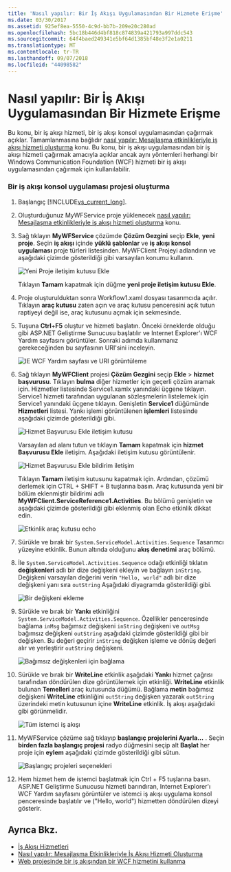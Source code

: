 ```yaml
---
title: 'Nasıl yapılır: Bir İş Akışı Uygulamasından Bir Hizmete Erişme'
ms.date: 03/30/2017
ms.assetid: 925ef8ea-5550-4c9d-bb7b-209e20c280ad
ms.openlocfilehash: 5bc18b446d4bf818c874839a421793a997ddc543
ms.sourcegitcommit: 64f4baed249341e5bf64d1385bf48e3f2e1a0211
ms.translationtype: MT
ms.contentlocale: tr-TR
ms.lasthandoff: 09/07/2018
ms.locfileid: "44098582"
---
```

# <a name="how-to-access-a-service-from-a-workflow-application"></a>Nasıl yapılır: Bir İş Akışı Uygulamasından Bir Hizmete Erişme
Bu konu, bir iş akışı hizmeti, bir iş akışı konsol uygulamasından çağırmak açıklar. Tamamlanmasına bağlıdır [nasıl yapılır: Mesajlaşma etkinlikleriyle iş akışı hizmeti oluşturma](../../../../docs/framework/wcf/feature-details/how-to-create-a-workflow-service-with-messaging-activities.md) konu. Bu konu, bir iş akışı uygulamasından bir iş akışı hizmeti çağırmak amacıyla açıklar ancak aynı yöntemleri herhangi bir Windows Communication Foundation (WCF) hizmeti bir iş akışı uygulamasından çağırmak için kullanılabilir.

### <a name="create-a-workflow-console-application-project"></a>Bir iş akışı konsol uygulaması projesi oluşturma

1.  Başlangıç [!INCLUDE[vs_current_long](../../../../includes/vs-current-long-md.md)].

2.  Oluşturduğunuz MyWFService proje yüklenecek [nasıl yapılır: Mesajlaşma etkinlikleriyle iş akışı hizmeti oluşturma](../../../../docs/framework/wcf/feature-details/how-to-create-a-workflow-service-with-messaging-activities.md) konu.

3.  Sağ tıklayın **MyWFService** çözümde **Çözüm Gezgini** seçip **Ekle**, **yeni proje**. Seçin **iş akışı** içinde **yüklü şablonlar** ve **iş akışı konsol uygulaması** proje türleri listesinden. MyWFClient Projeyi adlandırın ve aşağıdaki çizimde gösterildiği gibi varsayılan konumu kullanın.

     ![Yeni Proje iletişim kutusu Ekle](../../../../docs/framework/wcf/feature-details/media/addnewprojectdlg.JPG "AddNewProjectDlg")

     Tıklayın **Tamam** kapatmak için düğme **yeni proje iletişim kutusu Ekle**.

4.  Proje oluşturulduktan sonra Workflow1.xaml dosyası tasarımcıda açılır. Tıklayın **araç kutusu** zaten açın ve araç kutusu penceresini açık tutun raptiyeyi değil ise, araç kutusunu açmak için sekmesinde.

5.  Tuşuna **Ctrl**+**F5** oluştur ve hizmeti başlatın. Önceki örneklerde olduğu gibi ASP.NET Geliştirme Sunucusu başlatılır ve Internet Explorer'ı WCF Yardım sayfasını görüntüler. Sonraki adımda kullanmanız gerekeceğinden bu sayfasının URI'sini inceleyin.

     ![IE WCF Yardım sayfası ve URI görüntüleme](../../../../docs/framework/wcf/feature-details/media/iewcfhelppagewuri.JPG "IEWCFHelpPageWURI")

6.  Sağ tıklayın **MyWFClient** projesi **Çözüm Gezgini** seçip **Ekle** > **hizmet başvurusu**. Tıklayın **bulma** diğer hizmetler için geçerli çözüm aramak için. Hizmetler listesinde Service1.xamlx yanındaki üçgene tıklayın. Service1 hizmeti tarafından uygulanan sözleşmelerin listelemek için Service1 yanındaki üçgene tıklayın. Genişletin **Service1** düğümünde **Hizmetleri** listesi. Yankı işlemi görüntülenen **işlemleri** listesinde aşağıdaki çizimde gösterildiği gibi.

     ![Hizmet Başvurusu Ekle iletişim kutusu](../../../../docs/framework/wcf/feature-details/media/addservicereference.JPG "Addservıcereference")

     Varsayılan ad alanı tutun ve tıklayın **Tamam** kapatmak için **hizmet Başvurusu Ekle** iletişim. Aşağıdaki iletişim kutusu görüntülenir.

     ![Hizmet Başvurusu Ekle bildirim iletişim](../../../../docs/framework/wcf/feature-details/media/asrdlg.JPG "ASRDlg")

     Tıklayın **Tamam** iletişim kutusunu kapatmak için. Ardından, çözümü derlemek için CTRL + SHIFT + B tuşlarına basın. Araç kutusunda yeni bir bölüm eklenmiştir bildirimi adlı **MyWFClient.ServiceReference1.Activities**. Bu bölümü genişletin ve aşağıdaki çizimde gösterildiği gibi eklenmiş olan Echo etkinlik dikkat edin.

     ![Etkinlik araç kutusu echo](../../../../docs/framework/wcf/feature-details/media/echoactivity.JPG "EchoActivity")

7.  Sürükle ve bırak bir <!--zz <xref:System.ServiceModel.Activities.Sequence>--> `System.ServiceModel.Activities.Sequence` Tasarımcı yüzeyine etkinlik. Bunun altında olduğunu **akış denetimi** araç bölümü.

8.  İle <!--zz <xref:System.ServiceModel.Activities.Sequence>--> `System.ServiceModel.Activities.Sequence` odağı etkinliği tıklatın **değişkenleri** adlı bir dize değişkeni ekleyin ve bağlayın `inString`. Değişkeni varsayılan değerini verin `"Hello, world"` adlı bir dize değişkeni yanı sıra `outString` Aşağıdaki diyagramda gösterildiği gibi.

     ![Bir değişkeni ekleme](../../../../docs/framework/wcf/feature-details/media/instringvar.JPG "inStringVar")

9. Sürükle ve bırak bir **Yankı** etkinliğini <!--zz <xref:System.ServiceModel.Activities.Sequence>--> `System.ServiceModel.Activities.Sequence`. Özellikler penceresinde bağlama `inMsg` bağımsız değişkeni `inString` değişkeni ve `outMsg` bağımsız değişkeni `outString` aşağıdaki çizimde gösterildiği gibi bir değişken. Bu değeri geçirir `inString` değişken işleme ve dönüş değeri alır ve yerleştirir `outString` değişkeni.

     ![Bağımsız değişkenleri için bağlama](../../../../docs/framework/wcf/feature-details/media/argumentbind.JPG "ArgumentBind")

10. Sürükle ve bırak bir **WriteLine** etkinlik aşağıdaki **Yankı** hizmet çağrısı tarafından döndürülen dize görüntülemek için etkinliği. **WriteLine** etkinlik bulunan **Temelleri** araç kutusunda düğümü. Bağlama **metin** bağımsız değişkeni **WriteLine** etkinliğini `outString` değişken yazarak `outString` üzerindeki metin kutusunun içine **WriteLine** etkinlik. İş akışı aşağıdaki gibi görünmelidir.

     ![Tüm istemci iş akışı](../../../../docs/framework/wcf/feature-details/media/completeclientwf.JPG "CompleteClientWF")

11. MyWFService çözüme sağ tıklayıp **başlangıç projelerini Ayarla...** . Seçin **birden fazla başlangıç projesi** radyo düğmesini seçip alt **Başlat** her proje için **eylem** aşağıdaki çizimde gösterildiği gibi sütun.

     ![Başlangıç projeleri seçenekleri](../../../../docs/framework/wcf/feature-details/media/startupprojects.JPG "StartupProjects")

12. Hem hizmet hem de istemci başlatmak için Ctrl + F5 tuşlarına basın. ASP.NET Geliştirme Sunucusu hizmeti barındıran, Internet Explorer'ı WCF Yardım sayfasını görüntüler ve istemci iş akışı uygulama konsol penceresinde başlatılır ve ("Hello, world") hizmetten döndürülen dizeyi gösterir.

## <a name="see-also"></a>Ayrıca Bkz.

- [İş Akışı Hizmetleri](../../../../docs/framework/wcf/feature-details/workflow-services.md)
- [Nasıl yapılır: Mesajlaşma Etkinlikleriyle İş Akışı Hizmeti Oluşturma](../../../../docs/framework/wcf/feature-details/how-to-create-a-workflow-service-with-messaging-activities.md)
- [Web projesinde bir iş akışından bir WCF hizmetini kullanma](https://go.microsoft.com/fwlink/?LinkId=207725)